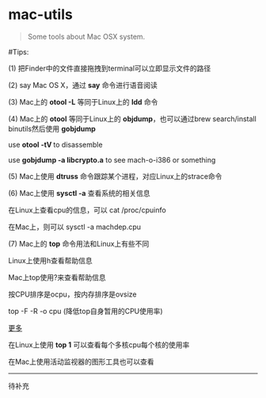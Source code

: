 mac-utils
========

> Some tools about Mac OSX system.

#Tips:

(1) 把Finder中的文件直接拖拽到terminal可以立即显示文件的路径

(2) say Mac OS X，通过 **say** 命令进行语音阅读

(3) Mac上的 **otool -L** 等同于Linux上的 **ldd** 命令

(4) Mac上的 **otool** 等同于Linux上的 **objdump**，也可以通过brew search/install binutils然后使用 **gobjdump**

use **otool -tV <executable>** to disassemble

use **gobjdump -a libcrypto.a** to see mach-o-i386 or something

(5) Mac上使用 **dtruss** 命令跟踪某个进程，对应Linux上的strace命令

(6) Mac上使用 **sysctl -a** 查看系统的相关信息

在Linux上查看cpu的信息，可以 cat /proc/cpuinfo

在Mac上，则可以 sysctl -a machdep.cpu

(7) Mac上的 **top** 命令用法和Linux上有些不同

Linux上使用h查看帮助信息

Mac上top使用?来查看帮助信息

按CPU排序是ocpu，按内存排序是ovsize

top -F -R -o cpu (降低top自身暂用的CPU使用率)

[更多](http://osxdaily.com/2009/10/06/monitoring-cpu-usage-on-your-mac-a-better-top-command/)

在Linux上使用 **top 1** 可以查看每个多核cpu每个核的使用率

在Mac上使用活动监视器的图形工具也可以查看

---

待补充


